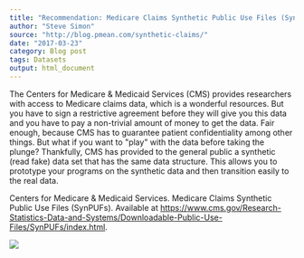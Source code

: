```yaml
---
title: "Recommendation: Medicare Claims Synthetic Public Use Files (SynPUFs)"
author: "Steve Simon"
source: "http://blog.pmean.com/synthetic-claims/"
date: "2017-03-23"
category: Blog post
tags: Datasets
output: html_document
---
```


The Centers for Medicare & Medicaid Services (CMS) provides researchers
with access to Medicare claims data, which is a wonderful resources. But
you have to sign a restrictive agreement before they will give you this
data and you have to pay a non-trivial amount of money to get the data.
Fair enough, because CMS has to guarantee patient confidentiality among
other things. But what if you want to "play" with the data before taking
the plunge? Thankfully, CMS has provided to the general public a
synthetic (read fake) data set that has the same data structure. This
allows you to prototype your programs on the synthetic data and then
transition easily to the real data.

<!---More--->

Centers for Medicare & Medicaid Services. Medicare Claims Synthetic
Public Use Files (SynPUFs). Available at
<https://www.cms.gov/Research-Statistics-Data-and-Systems/Downloadable-Public-Use-Files/SynPUFs/index.html>.

![](../../web/images/synthetic-claims01.png)




